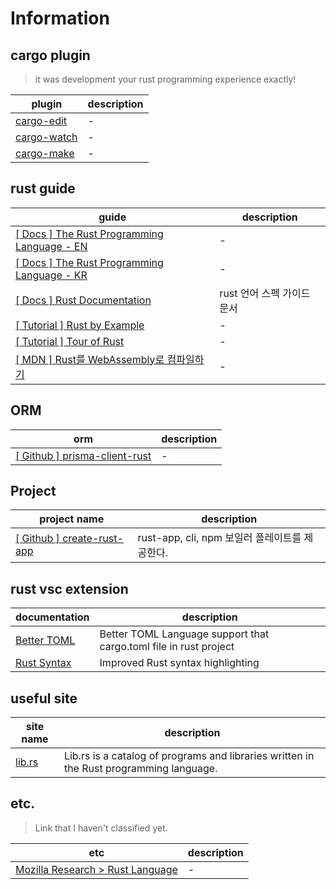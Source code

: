 # Information

## cargo plugin 
> it was development your rust programming experience exactly!

| plugin                                                  | description |
| ------------------------------------------------------- | ----------- |
| [cargo-edit](https://github.com/killercup/cargo-edit)   | -           |
| [cargo-watch](https://github.com/watchexec/cargo-watch) | -           |
| [cargo-make](https://github.com/sagiegurari/cargo-make) | -           |

## rust guide
| guide                                                                                                     | description |
| --------------------------------------------------------------------------------------------------------- | ----------- |
| [[ Docs ] The Rust Programming Language - EN](https://doc.rust-lang.org/book/)                            | -           |
| [[ Docs ] The Rust Programming Language - KR](https://rinthel.github.io/rust-lang-book-ko/foreword.html)  | -           |
| [[ Docs ] Rust Documentation](https://devdocs.io/rust/)| rust 언어 스펙 가이드 문서|
| [[ Tutorial ] Rust by Example](https://doc.rust-lang.org/rust-by-example/index.html)                      | -           |
| [[ Tutorial ] Tour of Rust](https://tourofrust.com/)                                                      | -           |
| [[ MDN ] Rust를 WebAssembly로 컴파일하기](https://developer.mozilla.org/ko/docs/WebAssembly/Rust_to_wasm) | -           |

## ORM
| orm                                                                                 | description |
| ----------------------------------------------------------------------------------- | ----------- |
| [[ Github ] prisma-client-rust](https://github.com/Brendonovich/prisma-client-rust) | -           |


## Project 
| project name| description|
|-|-|
| [[ Github ] create-rust-app](https://github.com/Wulf/create-rust-app) |rust-app, cli, npm 보일러 플레이트를 제공한다. |


## rust vsc extension
| documentation                                                                                 | description                                                       |
| --------------------------------------------------------------------------------------------- | ----------------------------------------------------------------- |
| [Better TOML](https://marketplace.visualstudio.com/items?itemName=bungcip.better-toml)        | Better TOML Language support that cargo.toml file in rust project |
| [Rust Syntax](https://marketplace.visualstudio.com/items?itemName=dustypomerleau.rust-syntax) | Improved Rust syntax highlighting                                 |

## useful site
|site name|description|
|-|-|
|[lib.rs](https://lib.rs/)|Lib.rs is a catalog of programs and libraries written in the Rust programming language.|



## etc.
> Link that I haven't classified yet.

| etc                                                                    | description |
| ---------------------------------------------------------------------- | ----------- |
| [Mozilla Research > Rust Language](https://research.mozilla.org/rust/) | -           |
